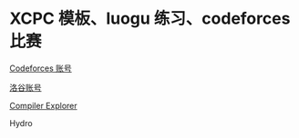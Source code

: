 # XCPC 模板、luogu 练习、codeforces 比赛

[Codeforces 账号](https://codeforces.com/profile/-NIQUE_PTR-)

[洛谷账号](https://www.luogu.com.cn/user/878248)

[Compiler Explorer](https://godbolt.org/)

Hydro
